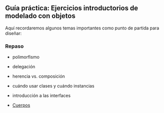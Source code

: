 
## Guía práctica: Ejercicios introductorios de modelado con objetos

Aquí recordaremos algunos temas importantes como punto de partida para diseñar:

### Repaso

- polimorfismo
- delegación
- herencia vs. composición
- cuándo usar clases y cuándo instancias
- introducción a las interfaces


- [Cuerpos](cuerpos.md)